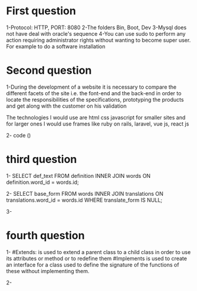 # First question
1-Protocol: HTTP, PORT: 8080
2-The folders Bin, Boot, Dev
3-Mysql does not have deal with oracle's sequence
4-You can use sudo to perform any action requiring administrator rights without wanting to become super user. For example to do a software installation



# Second question
1-During the development of a website it is necessary to compare the different facets of the site i.e. the font-end and the back-end in order to locate the responsibilities of the specifications, prototyping the products and get along with the customer on his validation
 
The technologies I would use are html css javascript for smaller sites and for larger ones I would use frames like ruby on rails, laravel, vue js, react js

2- code ()

# third question

1- SELECT def_text
   FROM definition 
   INNER JOIN words ON definition.word_id = words.id;

2- SELECT base_form
   FROM words 
   INNER JOIN translations ON translations.word_id = words.id
   WHERE translate_form IS NULL;

3- 

# fourth question

1- 
    #Extends:  is used to extend a parent class to a child class in order to use its attributes or method or to     redefine them
    #Implements is used to create an interface for a class used to define the signature of the functions of these without implementing them.

2- 